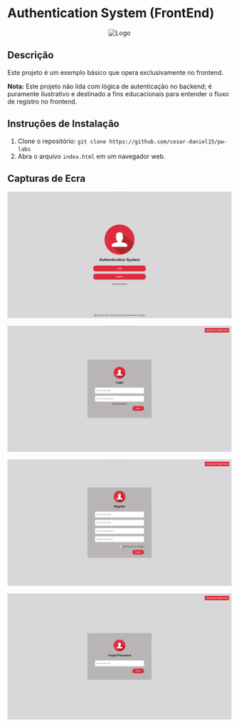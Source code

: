 # Authentication System  (FrontEnd)

<p align="center">
  <img src="https://icons.iconarchive.com/icons/graphicloads/100-flat/256/contact-icon.png" alt="Logo">
</p>

## Descrição

Este projeto é um exemplo básico que opera exclusivamente no frontend. 

**Nota:** Este projeto não lida com lógica de autenticação no backend; é puramente ilustrativo e destinado a fins educacionais para entender o fluxo de registro no frontend.

## Instruções de Instalação

1. Clone o repositório: `git clone https://github.com/cesar-daniel15/pw-labs`
2. Abra o arquivo `index.html` em um navegador web.

## Capturas de Ecra

![Index Page](screenshots/screenshot_1.png)

![Login Page](screenshots/screenshot_2.png)

![Register Page](screenshots/screenshot_3.png)

![Forgot Password Page](screenshots/screenshot_4.png)


